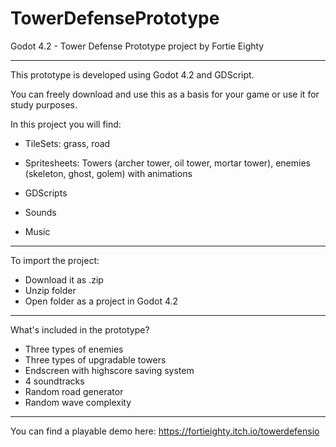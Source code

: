 # TowerDefensePrototype
 Godot 4.2 - Tower Defense Prototype project by Fortie Eighty

 -----------------------------------------------------------

 This prototype is developed using Godot 4.2 and GDScript.

 You can freely download and use this as a basis for your game or use it for study purposes.

 In this project you will find:

 - TileSets: grass, road
   
 - Spritesheets: Towers (archer tower, oil tower, mortar tower), enemies (skeleton, ghost, golem) with animations
 - GDScripts
 - Sounds
 - Music

  -----------------------------------------------------------

  To import the project:

  - Download it as .zip
  - Unzip folder 
  - Open folder as a project in Godot 4.2

   -----------------------------------------------------------

   What's included in the prototype? 

   - Three types of enemies
   - Three types of upgradable towers
   - Endscreen with highscore saving system
   - 4 soundtracks
   - Random road generator
   - Random wave complexity
     
  -----------------------------------------------------------

  You can find a playable demo here: https://fortieighty.itch.io/towerdefensio
   
